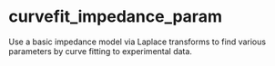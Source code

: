 curvefit_impedance_param
========================

Use a basic impedance model via Laplace transforms to find various parameters by curve fitting to experimental data.
